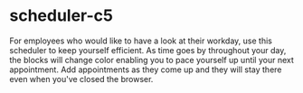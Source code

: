 # scheduler-c5

For employees who would like to have a look at their workday, use this scheduler to keep yourself efficient. As time goes by throughout your day, the blocks will change color enabling you to pace yourself up until your next appointment. Add appointments as they come up and they will stay there even when you've closed the browser. 